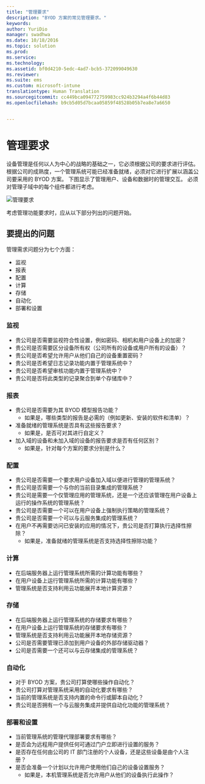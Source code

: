 ```yaml
---
title: "管理要求"
description: "BYOD 方案的常见管理要求。"
keywords: 
author: YuriDio
manager: swadhwa
ms.date: 10/18/2016
ms.topic: solution
ms.prod: 
ms.service: 
ms.technology: 
ms.assetid: bf0d4210-5edc-4ad7-bcb5-372099049630
ms.reviewer: 
ms.suite: ems
ms.custom: microsoft-intune
translationtype: Human Translation
ms.sourcegitcommit: cc449bca094772759983cc924b3294a4f6b44d83
ms.openlocfilehash: b9cb5d05d7bcaa05859f48528b05b7ea8e7a6650


---
```


# 管理要求

设备管理是任何以人为中心的战略的基础之一，它必须根据公司的要求进行评估。 根据公司的成熟度，一个管理系统可能已经准备就绪，必须对它进行扩展以涵盖公司要采用的 BYOD 方案。 下图显示了管理用户、设备和数据时的管理交互。 必须对管理子域中的每个组件都进行考虑。

![管理要求](./media/BYOD_Figure4.png)

考虑管理功能要求时，应从以下部分列出的问题开始。

## 要提出的问题

管理需求问题分为七个方面：

- 监视
- 报表
- 配置
- 计算
- 存储
- 自动化
- 部署和设置


### 监视

- 贵公司是否需要监视符合性设置，例如密码、相机和用户设备上的加密？
- 贵公司是否需要区分设备所有权（公司所有的设备或用户所有的设备）？
- 贵公司是否希望允许用户从他们自己的设备重置密码？
- 贵公司是否希望日志记录功能内置于管理系统中？
- 贵公司是否希望审核功能内置于管理系统中？
- 贵公司是否将此类型的记录聚合到单个存储库中？

### 报表

- 贵公司是否需要为其 BYOD 模型报告功能？
    - 如果是，哪些类型的报告是必需的（例如更新、安装的软件和清单）？
- 准备就绪的管理系统是否具有这些报告要求？
    - 如果是，是否可对其进行自定义？
- 加入域的设备和未加入域的设备的报告要求是否有任何区别？
    - 如果是，针对每个方案的要求分别是什么？

### 配置

- 贵公司是否需要一个要求用户设备加入域以便进行管理的管理系统？
- 贵公司是否需要一个与你的当前目录集成的管理系统？
- 贵公司是需要一个仅管理应用的管理系统，还是一个还应该管理在用户设备上运行的操作系统的管理系统？
- 贵公司是否需要一个可以在用户设备上强制执行策略的管理系统？
- 贵公司是否需要一个可以与云服务集成的管理系统？
- 在用户不再需要访问已安装的应用的情况下，贵公司是否打算执行选择性擦除？
    - 如果是，准备就绪的管理系统是否支持选择性擦除功能？

### 计算

- 在后端服务器上运行管理系统所需的计算功能有哪些？
- 在用户设备上运行管理系统所需的计算功能有哪些？
- 管理系统是否支持利用云功能展开本地计算资源？

### 存储

- 在后端服务器上运行管理系统的存储要求有哪些？
- 在用户设备上运行管理系统的存储要求有哪些？
- 管理系统是否支持利用云功能展开本地存储资源？
- 公司是否需要管理已添加到用户设备的外部存储驱动器？
- 公司是否需要一个还可以与云存储集成的管理系统？

### 自动化

- 对于 BYOD 方案，贵公司打算使哪些操作自动化？
- 贵公司打算对管理系统采用的自动化要求有哪些？
- 当前的管理系统是否支持内置的命令行或脚本自动化？
- 贵公司是否拥有一个与云服务集成并提供自动化功能的管理系统？

### 部署和设置

- 当前管理系统的管理代理部署要求有哪些？
- 是否会为远程用户提供任何可通过门户立即进行设置的服务？
- 是否存在任何由公司的 IT 部门注册的个人设备，还是这些设备是由个人注册？
- 是否会准备一个计划以允许用户使用他们自己的设备设置服务？
    - 如果是，本机管理系统是否允许用户从他们的设备执行此操作？




<!--HONumber=Oct16_HO3-->


